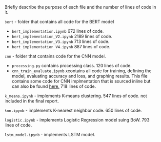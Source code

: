 Briefly describe the purpose of each file and the number of lines of code
in it.

`bert` - folder that contains all code for the BERT model
  - `bert_implementation.ipynb` 672 lines of code.
  - `bert_implementation_V2.ipynb` 2189 lines of code.
  - `bert_implementation_V3.ipynb` 713 lines of code.
  - `bert_implementation_V4.ipynb` 887 lines of code.

`cnn` - folder that contains code for the CNN model.
  - `processing.py` contains processing class. 120 lines of code. 
  - `cnn_train_evaluate.ipynb` xcontains all code for training, defining the model, evaluating accuracy and loss, and graphing results. This file contains some code for CNN implmentation that is sourced inline but can also be found [here.](https://coderzcolumn.com/tutorials/artificial-intelligence/pytorch-conv1d-for-text-classification) 718 lines of code.

`k_means.ipynb` - implements K-means clustering. 547 lines of code.  not included in the final report.

`knn.ipynb` - implements K-nearest neighbor code. 650 lines of code.

`logistic.ipynb` - implements Logistic Regression model suing BoW. 793 lines of code.

`lstm_model.ipynb` - implements LSTM model. 


